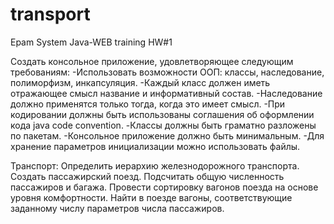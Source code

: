 transport
=========

Epam System Java-WEB training HW#1

Создать консольное приложение, удовлетворяющее следующим требованиям:
-Использовать возможности ООП: классы, наследование, полиморфизм, инкапсуляция.
-Каждый класс должен иметь отражающее смысл название и информативный состав.
-Наследование должно применятся только тогда, когда это имеет смысл.
-При кодировании должны быть использованы соглашения об оформлении кода java code convention.
-Классы должны быть граматно разложены по пакетам.
-Консольное приложение должно быть минимальным.
-Для хранение параметров инициализации можно использовать файлы.

Транспорт: 
Определить иерархию железнодорожного транспорта. Создать пассажирский поезд. Подсчитать общую численность пассажиров и багажа. Провести сортировку вагонов поезда на основе уровня комфортности. Найти в поезде вагоны, соответствующие заданному числу параметров числа пассажиров.
